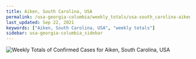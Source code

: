 ```yaml
---
title: Aiken, South Carolina, USA
permalink: /usa-georgia-columbia/weekly_totals/usa-south_carolina-aiken-weekly_totals.html
last_updated: Sep 22, 2021
keywords: ["Aiken, South Carolina, USA", "weekly totals"]
sidebar: usa-georgia-columbia_sidebar
---
```


![Weekly Totals of Confirmed Cases for Aiken, South Carolina, USA](/covid_tracker/images/graphs/usa-south_carolina-aiken-weekly_totals_graph.png)
